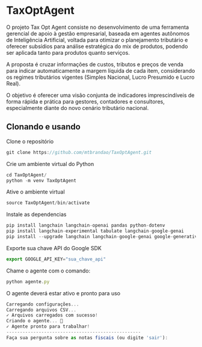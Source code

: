 # TaxOptAgent

O projeto Tax Opt Agent consiste no desenvolvimento de uma ferramenta gerencial de apoio à gestão empresarial, baseada em agentes autônomos de Inteligência Artificial, voltada para otimizar o planejamento tributário e oferecer subsídios para análise estratégica do mix de produtos, podendo ser aplicada tanto para produtos quanto serviços. 

A proposta é cruzar informações de custos, tributos e preços de venda para indicar automaticamente a margem líquida de cada item, considerando os regimes tributários vigentes (Simples Nacional, Lucro Presumido e Lucro Real).

O objetivo é oferecer uma visão conjunta de indicadores imprescindíveis de forma rápida e prática para gestores, contadores e consultores, especialmente diante do novo cenário tributário nacional.


## Clonando e usando

Clone o repositório
```javascript
git clone https://github.com/mtbrandao/TaxOptAgent.git
```

Crie um ambiente virtual do Python
```javascript
cd TaxOptAgent/
python -m venv TaxOptAgent
```

Ative o ambiente virtual
```javascript
source TaxOptAgent/bin/activate
```

Instale as dependencias
```javascript
pip install langchain langchain-openai pandas python-dotenv
pip install langchain-experimental tabulate langchain-google-genai
pip install --upgrade langchain langchain-google-genai google-generativeai
```


Exporte sua chave API do Google SDK
```javascript
export GOOGLE_API_KEY="sua_chave_api"

```

Chame o agente com o comando:
```javascript
python agente.py 
```
O agente deverá estar ativo e pronto para uso
```javascript
Carregando configurações...
Carregando arquivos CSV...
✓ Arquivos carregados com sucesso!
Criando o agente... 🤖
✓ Agente pronto para trabalhar!
--------------------------------------------------
Faça sua pergunta sobre as notas fiscais (ou digite 'sair'): 

```
